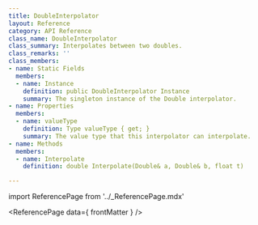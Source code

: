 ```yaml
---
title: DoubleInterpolator
layout: Reference
category: API Reference
class_name: DoubleInterpolator
class_summary: Interpolates between two doubles.
class_remarks: ''
class_members:
- name: Static Fields
  members:
  - name: Instance
    definition: public DoubleInterpolator Instance
    summary: The singleton instance of the Double interpolator.
- name: Properties
  members:
  - name: valueType
    definition: Type valueType { get; }
    summary: The value type that this interpolator can interpolate.
- name: Methods
  members:
  - name: Interpolate
    definition: double Interpolate(Double& a, Double& b, float t)

---
```

import ReferencePage from '../_ReferencePage.mdx'

<ReferencePage data={ frontMatter } />
